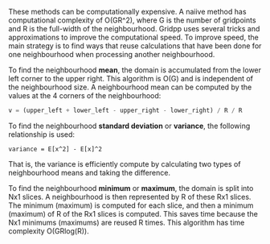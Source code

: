 These methods can be computationally expensive. A naiive method has  computational complexity of O(GR^2), where G is the number of gridpoints and R is the full-width of the neighbourhood. Gridpp uses several tricks and approximations to improve the computational speed. To improve speed, the main strategy is to find ways that reuse calculations that have been done for one neighbourhood when processing another neighbourhood.

To find the neighbourhood **mean**, the domain is accumulated from the lower left corner to the upper right. This algorithm is O(G) and is independent of the neighbourhood size. A neighbourhood mean can be computed by the values at the 4 corners of the neighbourhood:
```python
v = (upper_left + lower_left - upper_right - lower_right) / R / R
```

To find the neighbourhood **standard deviation** or **variance**, the following relationship is used:
```
variance = E[x^2] - E[x]^2
```
That is, the variance is efficiently compute by calculating two types of neighbourhood means and taking the difference.

To find the neighbourhood **minimum** or **maximum**, the domain is split into Nx1 slices. A neighbourhood is then represented by R of these Rx1 slices. The minimum (maximum) is computed for each slice, and then a minimum (maximum) of R of the Rx1 slices is computed. This saves time because the Nx1 minimums (maximums) are reused R times. This algorithm has time complexity O(GRlog(R)).
